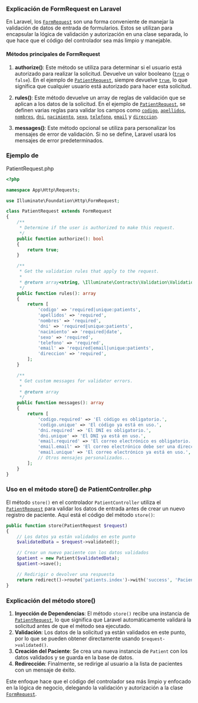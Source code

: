 ### Explicación de FormRequest en Laravel

En Laravel, los [`FormRequest`](command:_github.copilot.openSymbolFromReferences?%5B%22%22%2C%5B%7B%22uri%22%3A%7B%22scheme%22%3A%22file%22%2C%22authority%22%3A%22%22%2C%22path%22%3A%22%2FC%3A%2FUsers%2Femili%2FDesktop%2Fdemos%2Fteapp%2Fsrc%2Fapp%2FHttp%2FRequests%2FPatientRequest.php%22%2C%22query%22%3A%22%22%2C%22fragment%22%3A%22%22%7D%2C%22pos%22%3A%7B%22line%22%3A4%2C%22character%22%3A31%7D%7D%5D%2C%224d792e2b-54bf-407a-aafb-070af0806ee3%22%5D "Go to definition") son una forma conveniente de manejar la validación de datos de entrada de formularios. Estos se utilizan para encapsular la lógica de validación y autorización en una clase separada, lo que hace que el código del controlador sea más limpio y manejable.

#### Métodos principales de FormRequest

1. **authorize()**: Este método se utiliza para determinar si el usuario está autorizado para realizar la solicitud. Devuelve un valor booleano ([`true`](command:_github.copilot.openSymbolFromReferences?%5B%22%22%2C%5B%7B%22uri%22%3A%7B%22scheme%22%3A%22file%22%2C%22authority%22%3A%22%22%2C%22path%22%3A%22%2FC%3A%2FUsers%2Femili%2FDesktop%2Fdemos%2Fteapp%2Fsrc%2Fapp%2FHttp%2FRequests%2FPatientRequest.php%22%2C%22query%22%3A%22%22%2C%22fragment%22%3A%22%22%7D%2C%22pos%22%3A%7B%22line%22%3A13%2C%22character%22%3A15%7D%7D%5D%2C%224d792e2b-54bf-407a-aafb-070af0806ee3%22%5D "Go to definition") o `false`). En el ejemplo de [`PatientRequest`](command:_github.copilot.openSymbolFromReferences?%5B%22%22%2C%5B%7B%22uri%22%3A%7B%22scheme%22%3A%22file%22%2C%22authority%22%3A%22%22%2C%22path%22%3A%22%2FC%3A%2FUsers%2Femili%2FDesktop%2Fdemos%2Fteapp%2Fsrc%2Fapp%2FHttp%2FRequests%2FPatientRequest.php%22%2C%22query%22%3A%22%22%2C%22fragment%22%3A%22%22%7D%2C%22pos%22%3A%7B%22line%22%3A6%2C%22character%22%3A6%7D%7D%5D%2C%224d792e2b-54bf-407a-aafb-070af0806ee3%22%5D "Go to definition"), siempre devuelve [`true`](command:_github.copilot.openSymbolFromReferences?%5B%22%22%2C%5B%7B%22uri%22%3A%7B%22scheme%22%3A%22file%22%2C%22authority%22%3A%22%22%2C%22path%22%3A%22%2FC%3A%2FUsers%2Femili%2FDesktop%2Fdemos%2Fteapp%2Fsrc%2Fapp%2FHttp%2FRequests%2FPatientRequest.php%22%2C%22query%22%3A%22%22%2C%22fragment%22%3A%22%22%7D%2C%22pos%22%3A%7B%22line%22%3A13%2C%22character%22%3A15%7D%7D%5D%2C%224d792e2b-54bf-407a-aafb-070af0806ee3%22%5D "Go to definition"), lo que significa que cualquier usuario está autorizado para hacer esta solicitud.

2. **rules()**: Este método devuelve un array de reglas de validación que se aplican a los datos de la solicitud. En el ejemplo de [`PatientRequest`](command:_github.copilot.openSymbolFromReferences?%5B%22%22%2C%5B%7B%22uri%22%3A%7B%22scheme%22%3A%22file%22%2C%22authority%22%3A%22%22%2C%22path%22%3A%22%2FC%3A%2FUsers%2Femili%2FDesktop%2Fdemos%2Fteapp%2Fsrc%2Fapp%2FHttp%2FRequests%2FPatientRequest.php%22%2C%22query%22%3A%22%22%2C%22fragment%22%3A%22%22%7D%2C%22pos%22%3A%7B%22line%22%3A6%2C%22character%22%3A6%7D%7D%5D%2C%224d792e2b-54bf-407a-aafb-070af0806ee3%22%5D "Go to definition"), se definen varias reglas para validar los campos como [`codigo`](command:_github.copilot.openSymbolFromReferences?%5B%22%22%2C%5B%7B%22uri%22%3A%7B%22scheme%22%3A%22file%22%2C%22authority%22%3A%22%22%2C%22path%22%3A%22%2FC%3A%2FUsers%2Femili%2FDesktop%2Fdemos%2Fteapp%2Fsrc%2Fapp%2FHttp%2FRequests%2FPatientRequest.php%22%2C%22query%22%3A%22%22%2C%22fragment%22%3A%22%22%7D%2C%22pos%22%3A%7B%22line%22%3A24%2C%22character%22%3A13%7D%7D%5D%2C%224d792e2b-54bf-407a-aafb-070af0806ee3%22%5D "Go to definition"), [`apellidos`](command:_github.copilot.openSymbolFromReferences?%5B%22%22%2C%5B%7B%22uri%22%3A%7B%22scheme%22%3A%22file%22%2C%22authority%22%3A%22%22%2C%22path%22%3A%22%2FC%3A%2FUsers%2Femili%2FDesktop%2Fdemos%2Fteapp%2Fsrc%2Fapp%2FHttp%2FRequests%2FPatientRequest.php%22%2C%22query%22%3A%22%22%2C%22fragment%22%3A%22%22%7D%2C%22pos%22%3A%7B%22line%22%3A25%2C%22character%22%3A13%7D%7D%5D%2C%224d792e2b-54bf-407a-aafb-070af0806ee3%22%5D "Go to definition"), [`nombres`](command:_github.copilot.openSymbolFromReferences?%5B%22%22%2C%5B%7B%22uri%22%3A%7B%22scheme%22%3A%22file%22%2C%22authority%22%3A%22%22%2C%22path%22%3A%22%2FC%3A%2FUsers%2Femili%2FDesktop%2Fdemos%2Fteapp%2Fsrc%2Fapp%2FHttp%2FRequests%2FPatientRequest.php%22%2C%22query%22%3A%22%22%2C%22fragment%22%3A%22%22%7D%2C%22pos%22%3A%7B%22line%22%3A26%2C%22character%22%3A13%7D%7D%5D%2C%224d792e2b-54bf-407a-aafb-070af0806ee3%22%5D "Go to definition"), [`dni`](command:_github.copilot.openSymbolFromReferences?%5B%22%22%2C%5B%7B%22uri%22%3A%7B%22scheme%22%3A%22file%22%2C%22authority%22%3A%22%22%2C%22path%22%3A%22%2FC%3A%2FUsers%2Femili%2FDesktop%2Fdemos%2Fteapp%2Fsrc%2Fapp%2FHttp%2FRequests%2FPatientRequest.php%22%2C%22query%22%3A%22%22%2C%22fragment%22%3A%22%22%7D%2C%22pos%22%3A%7B%22line%22%3A27%2C%22character%22%3A13%7D%7D%5D%2C%224d792e2b-54bf-407a-aafb-070af0806ee3%22%5D "Go to definition"), [`nacimiento`](command:_github.copilot.openSymbolFromReferences?%5B%22%22%2C%5B%7B%22uri%22%3A%7B%22scheme%22%3A%22file%22%2C%22authority%22%3A%22%22%2C%22path%22%3A%22%2FC%3A%2FUsers%2Femili%2FDesktop%2Fdemos%2Fteapp%2Fsrc%2Fapp%2FHttp%2FRequests%2FPatientRequest.php%22%2C%22query%22%3A%22%22%2C%22fragment%22%3A%22%22%7D%2C%22pos%22%3A%7B%22line%22%3A28%2C%22character%22%3A13%7D%7D%5D%2C%224d792e2b-54bf-407a-aafb-070af0806ee3%22%5D "Go to definition"), [`sexo`](command:_github.copilot.openSymbolFromReferences?%5B%22%22%2C%5B%7B%22uri%22%3A%7B%22scheme%22%3A%22file%22%2C%22authority%22%3A%22%22%2C%22path%22%3A%22%2FC%3A%2FUsers%2Femili%2FDesktop%2Fdemos%2Fteapp%2Fsrc%2Fapp%2FHttp%2FRequests%2FPatientRequest.php%22%2C%22query%22%3A%22%22%2C%22fragment%22%3A%22%22%7D%2C%22pos%22%3A%7B%22line%22%3A29%2C%22character%22%3A13%7D%7D%5D%2C%224d792e2b-54bf-407a-aafb-070af0806ee3%22%5D "Go to definition"), [`telefono`](command:_github.copilot.openSymbolFromReferences?%5B%22%22%2C%5B%7B%22uri%22%3A%7B%22scheme%22%3A%22file%22%2C%22authority%22%3A%22%22%2C%22path%22%3A%22%2FC%3A%2FUsers%2Femili%2FDesktop%2Fdemos%2Fteapp%2Fsrc%2Fapp%2FHttp%2FRequests%2FPatientRequest.php%22%2C%22query%22%3A%22%22%2C%22fragment%22%3A%22%22%7D%2C%22pos%22%3A%7B%22line%22%3A30%2C%22character%22%3A13%7D%7D%5D%2C%224d792e2b-54bf-407a-aafb-070af0806ee3%22%5D "Go to definition"), [`email`](command:_github.copilot.openSymbolFromReferences?%5B%22%22%2C%5B%7B%22uri%22%3A%7B%22scheme%22%3A%22file%22%2C%22authority%22%3A%22%22%2C%22path%22%3A%22%2FC%3A%2FUsers%2Femili%2FDesktop%2Fdemos%2Fteapp%2Fsrc%2Fapp%2FHttp%2FRequests%2FPatientRequest.php%22%2C%22query%22%3A%22%22%2C%22fragment%22%3A%22%22%7D%2C%22pos%22%3A%7B%22line%22%3A31%2C%22character%22%3A13%7D%7D%5D%2C%224d792e2b-54bf-407a-aafb-070af0806ee3%22%5D "Go to definition") y [`direccion`](command:_github.copilot.openSymbolFromReferences?%5B%22%22%2C%5B%7B%22uri%22%3A%7B%22scheme%22%3A%22file%22%2C%22authority%22%3A%22%22%2C%22path%22%3A%22%2FC%3A%2FUsers%2Femili%2FDesktop%2Fdemos%2Fteapp%2Fsrc%2Fapp%2FHttp%2FRequests%2FPatientRequest.php%22%2C%22query%22%3A%22%22%2C%22fragment%22%3A%22%22%7D%2C%22pos%22%3A%7B%22line%22%3A32%2C%22character%22%3A13%7D%7D%5D%2C%224d792e2b-54bf-407a-aafb-070af0806ee3%22%5D "Go to definition").

3. **messages()**: Este método opcional se utiliza para personalizar los mensajes de error de validación. Si no se define, Laravel usará los mensajes de error predeterminados.

### Ejemplo de 

PatientRequest.php



```php
<?php

namespace App\Http\Requests;

use Illuminate\Foundation\Http\FormRequest;

class PatientRequest extends FormRequest
{
    /**
     * Determine if the user is authorized to make this request.
     */
    public function authorize(): bool
    {
        return true;
    }

    /**
     * Get the validation rules that apply to the request.
     *
     * @return array<string, \Illuminate\Contracts\Validation\ValidationRule|array<mixed>|string>
     */
    public function rules(): array
    {
        return [
            'codigo' => 'required|unique:patients',
            'apellidos' => 'required',
            'nombres' => 'required',
            'dni' => 'required|unique:patients',
            'nacimiento' => 'required|date',
            'sexo' => 'required',
            'telefono' => 'required',
            'email' => 'required|email|unique:patients',
            'direccion' => 'required',
        ];
    }

    /**
     * Get custom messages for validator errors.
     *
     * @return array
     */
    public function messages(): array
    {
        return [
            'codigo.required' => 'El código es obligatorio.',
            'codigo.unique' => 'El código ya está en uso.',
            'dni.required' => 'El DNI es obligatorio.',
            'dni.unique' => 'El DNI ya está en uso.',
            'email.required' => 'El correo electrónico es obligatorio.',
            'email.email' => 'El correo electrónico debe ser una dirección válida.',
            'email.unique' => 'El correo electrónico ya está en uso.',
            // Otros mensajes personalizados...
        ];
    }
}
```

### Uso en el método store() de PatientController.php

El método `store()` en el controlador `PatientController` utiliza el [`PatientRequest`](command:_github.copilot.openSymbolFromReferences?%5B%22%22%2C%5B%7B%22uri%22%3A%7B%22scheme%22%3A%22file%22%2C%22authority%22%3A%22%22%2C%22path%22%3A%22%2FC%3A%2FUsers%2Femili%2FDesktop%2Fdemos%2Fteapp%2Fsrc%2Fapp%2FHttp%2FRequests%2FPatientRequest.php%22%2C%22query%22%3A%22%22%2C%22fragment%22%3A%22%22%7D%2C%22pos%22%3A%7B%22line%22%3A6%2C%22character%22%3A6%7D%7D%5D%2C%224d792e2b-54bf-407a-aafb-070af0806ee3%22%5D "Go to definition") para validar los datos de entrada antes de crear un nuevo registro de paciente. Aquí está el código del método `store()`:

```php
public function store(PatientRequest $request)
{
    // Los datos ya están validados en este punto
    $validatedData = $request->validated();

    // Crear un nuevo paciente con los datos validados
    $patient = new Patient($validatedData);
    $patient->save();

    // Redirigir o devolver una respuesta
    return redirect()->route('patients.index')->with('success', 'Paciente creado exitosamente.');
}
```

### Explicación del método store()

1. **Inyección de Dependencias**: El método `store()` recibe una instancia de [`PatientRequest`](command:_github.copilot.openSymbolFromReferences?%5B%22%22%2C%5B%7B%22uri%22%3A%7B%22scheme%22%3A%22file%22%2C%22authority%22%3A%22%22%2C%22path%22%3A%22%2FC%3A%2FUsers%2Femili%2FDesktop%2Fdemos%2Fteapp%2Fsrc%2Fapp%2FHttp%2FRequests%2FPatientRequest.php%22%2C%22query%22%3A%22%22%2C%22fragment%22%3A%22%22%7D%2C%22pos%22%3A%7B%22line%22%3A6%2C%22character%22%3A6%7D%7D%5D%2C%224d792e2b-54bf-407a-aafb-070af0806ee3%22%5D "Go to definition"), lo que significa que Laravel automáticamente validará la solicitud antes de que el método sea ejecutado.
2. **Validación**: Los datos de la solicitud ya están validados en este punto, por lo que se pueden obtener directamente usando `$request->validated()`.
3. **Creación del Paciente**: Se crea una nueva instancia de `Patient` con los datos validados y se guarda en la base de datos.
4. **Redirección**: Finalmente, se redirige al usuario a la lista de pacientes con un mensaje de éxito.

Este enfoque hace que el código del controlador sea más limpio y enfocado en la lógica de negocio, delegando la validación y autorización a la clase [`FormRequest`](command:_github.copilot.openSymbolFromReferences?%5B%22%22%2C%5B%7B%22uri%22%3A%7B%22scheme%22%3A%22file%22%2C%22authority%22%3A%22%22%2C%22path%22%3A%22%2FC%3A%2FUsers%2Femili%2FDesktop%2Fdemos%2Fteapp%2Fsrc%2Fapp%2FHttp%2FRequests%2FPatientRequest.php%22%2C%22query%22%3A%22%22%2C%22fragment%22%3A%22%22%7D%2C%22pos%22%3A%7B%22line%22%3A4%2C%22character%22%3A31%7D%7D%5D%2C%224d792e2b-54bf-407a-aafb-070af0806ee3%22%5D "Go to definition").